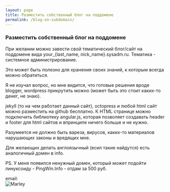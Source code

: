 ```yaml
---
layout: page
title: Разместить собственный блог на поддомене
permalink: /blog-on-subdomain/
---
```



### Разместить собственный блог на поддомене


При желании можно завести свой тематический блог/сайт на поддомене вида your_{last_name, nick_name}.sysadm.ru. Тематика - системное администрирование.

Это может быть полезно для хранения своих знаний, к которым всегда можно обратиться.

Я не изучал вопрос, но мне видится, что готовые решения вроде blogger, wordpress прикрутить можно (может быть это стоит каких-то денег, не знаю).

jekyll (то на чем работает данный сайт), octopress и любой html сайт можно разместить на github бесплатно.
К HTML странице можно подключить библиотеку angular.js, которая позволяет создавать header и footer для html сайтов и впринципе ничего больше и не нужно.

Разумеется не должно быть вареза, вирусов, каких-то материалов нарушающих законы и вредящих мне.


Для желающих делать англоязычный (есил такие найдутся) есть аналогичный домен в info.


PS. У меня появился ненужный домен, который может подойти линуксоиду - PingWin.Info - отдам за 500 руб.

email:  
![Marley](http://img.fotografii.org/a3333333mail.gif "Marley")
